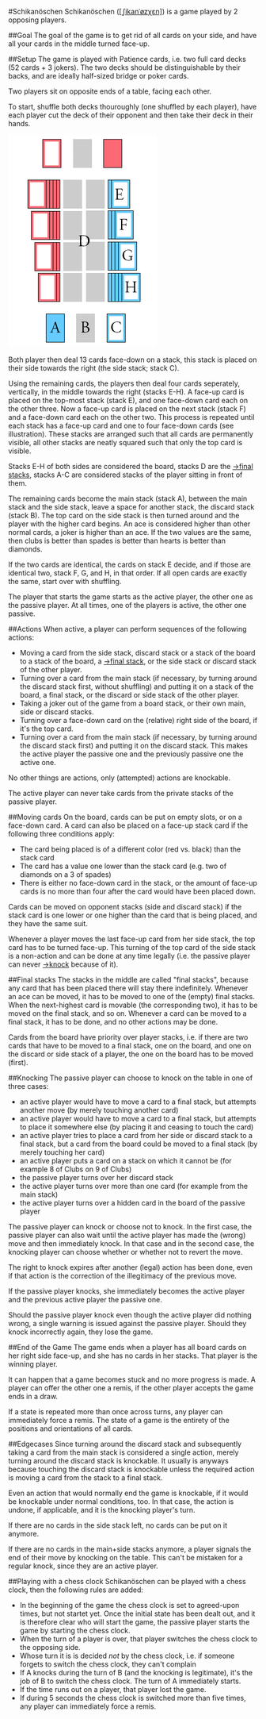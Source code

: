 #Schikanöschen
Schikanöschen
([[ˌʃikanˈøzχɛn]](https://en.wikipedia.org/wiki/International_Phonetic_Alphabet))
is a game played by 2 opposing players.


##Goal
The goal of the game is to get rid of all cards on your side, and have all your
cards in the middle turned face-up.

##Setup
The game is played with Patience cards, i.e. two full card decks (52 cards + 3
jokers).  The two decks should be distinguishable by their backs, and are
ideally half-sized bridge or poker cards.

Two players sit on opposite ends of a table, facing each other.

To start, shuffle both decks thouroughly (one shuffled by each player), have
each player cut the deck of their opponent and then take their deck in their
hands.

![Illustration of the initial setup and labels of the stacks](schikanoeschen.png)

Both player then deal 13 cards face-down on a stack, this stack is placed on
their side towards the right (the side stack; stack C).

Using the remaining cards, the players then deal four cards seperately,
vertically, in the middle towards the right (stacks E-H). A face-up card is
placed on the top-most stack (stack E), and one face-down card each on the
other three. Now a face-up card is placed on the next stack (stack F) and a
face-down card each on the other two. This process is repeated until each stack
has a face-up card and one to four face-down cards (see illustration). These
stacks are arranged such that all cards are permanently visible, all other
stacks are neatly squared such that only the top card is visible.

Stacks E-H of both sides are considered the board, stacks D are the [→final
stacks](#final-stacks), stacks A-C are considered stacks of the player sitting
in front of them.

The remaining cards become the main stack (stack A), between the main stack and
the side stack, leave a space for another stack, the discard stack (stack B).
The top card on the side stack is then turned around and the player with the
higher card begins. An ace is considered higher than
other normal cards, a joker is higher than an ace.  If the two values are the
same, then clubs is better than spades is better than hearts is better than
diamonds.

If the two cards are identical, the cards on stack E decide, and if those are
identical two, stack F, G, and H, in that order. If all open cards are exactly
the same, start over with shuffling.

The player that starts the game starts as the active player, the other one as
the passive player. At all times, one of the players is active, the other one
passive.

##Actions
When active, a player can perform sequences of the following actions:

- Moving a card from the side stack, discard stack or a stack of the board to a
  stack of the board, a [→final stack](#final-stacks), or the side stack or
  discard stack of the other player.
- Turning over a card from the main stack (if necessary, by turning around the
  discard stack first, without shuffling) and putting it on a stack of the board,
  a final stack, or the discard or side stack of the other player.
- Taking a joker out of the game from a board stack, or their own main, side or
  discard stacks.
- Turning over a face-down card on the (relative) right side of the board, if
  it's the top card.
- Turning over a card from the main stack (if necessary, by turning around the
  discard stack first) and putting it on the discard stack. This makes the
  active player the passive one and the previously passive one the active one.

No other things are actions, only (attempted) actions are knockable.

The active player can never take cards from the private stacks of the passive
player.

##Moving cards
On the board, cards can be put on empty slots, or on a face-down card. A card
can also be placed on a face-up stack card if the following three conditions
apply:

- The card being placed is of a different color (red vs. black) than the stack
  card
- The card has a value one lower than the stack card (e.g. two of diamonds on a
  3 of spades)
- There is either no face-down card in the stack, or the amount of face-up
  cards is no more than four after the card would have been placed down.

Cards can be moved on opponent stacks (side and discard stack) if the stack
card is one lower or one higher than the card that is being placed, and they
have the same suit.

Whenever a player moves the last face-up card from her side stack, the top card
has to be turned face-up. This turning of the top card of the side stack is a
non-action and can be done at any time legally (i.e. the passive player can
never [→knock](#knocking) because of it).

##Final stacks
The stacks in the middle are called "final stacks", because any card that has
been placed there will stay there indefinitely. Whenever an ace can be moved,
it has to be moved to one of the (empty) final stacks. When the next-highest
card is movable (the corresponding two), it has to be moved on the final stack,
and so on. Whenever a card can be moved to a final stack, it has to be done,
and no other actions may be done.

Cards from the board have priority over player stacks, i.e. if there are two
cards that have to be moved to a final stack, one on the board, and one on the
discard or side stack of a player, the one on the board has to be moved
(first).

##Knocking
The passive player can choose to knock on the table in one of three cases:

- an active player would have to move a card to a final stack, but attempts
  another move (by merely touching another card)
- an active player would have to move a card to a final stack, but attempts to
  place it somewhere else (by placing it and ceasing to touch the card)
- an active player tries to place a card from her side or discard stack to a
  final stack, but a card from the board could be moved to a final stack (by
  merely touching her card)
- an active player puts a card on a stack on which it cannot be (for example 8
  of Clubs on 9 of Clubs)
- the passive player turns over her discard stack
- the active player turns over more than one card (for example from the main
  stack)
- the active player turns over a hidden card in the board of the passive player

The passive player can knock or choose not to knock. In the first case, the
passive player can also wait until the active player has made the (wrong) move
and then immediately knock. In that case and in the second case, the knocking
player can choose whether or whether not to revert the move.

The right to knock expires after another (legal) action has been done, even if
that action is the correction of the illegitimacy of the previous move.

If the passive player knocks, she immediately becomes the active player and the
previous active player the passive one.

Should the passive player knock even though the active player did nothing
wrong, a single warning is issued against the passive player. Should they knock
incorrectly again, they lose the game.

##End of the Game
The game ends when a player has all board cards on her right side face-up, and
she has no cards in her stacks. That player is the winning player.

It can happen that a game becomes stuck and no more progress is made. A player
can offer the other one a remis, if the other player accepts the game ends in a
draw.

If a state is repeated more than once across turns, any player can immediately
force a remis. The state of a game is the entirety of the positions and
orientations of all cards.

##Edgecases
Since turning around the discard stack and subsequently taking a card from the
main stack is considered a single action, merely turning around the discard
stack is knockable. It usually is anyways because touching the discard stack is
knockable unless the required action is moving a card from the stack to a final
stack.

Even an action that would normally end the game is knockable, if it would be
knockable under normal conditions, too. In that case, the action is undone, if
applicable, and it is the knocking player's turn.

If there are no cards in the side stack left, no cards can be put on it anymore.

If there are no cards in the main+side stacks anymore, a player signals the end
of their move by knocking on the table. This can't be mistaken for a regular
knock, since they are an active player.

##Playing with a chess clock
Schikanöschen can be played with a chess clock, then the following rules are added:

- In the beginning of the game the chess clock is set to agreed-upon times, but
  not startet yet. Once the initial state has been dealt out, and it is
  therefore clear who will start the game, the passive player starts the game
  by starting the chess clock.
- When the turn of a player is over, that player switches the chess clock to
  the opposing side.
- Whose turn it is is decided _not_ by the chess clock, i.e. if someone forgets
  to switch the chess clock, they can't complain
- If A knocks during the turn of B (and the knocking is legitimate), it's the
  job of B to switch the chess clock. The turn of A immediately starts.
- If the time runs out on a player, that player lost the game.
- If during 5 seconds the chess clock is switched more than five times, any
  player can immediately force a remis.
